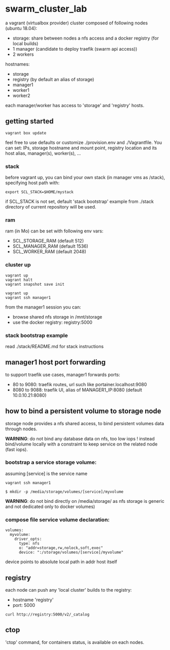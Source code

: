 # swarm_cluster_lab

a vagrant (virtualbox provider) cluster composed of following nodes (ubuntu 18.04):

- storage: share between nodes a nfs access and a docker registry (for local builds)
- 1 manager (candidate to deploy traefik (swarm api access))
- 2 workers

hostnames:
- storage
- registry (by default an alias of storage)
- manager1
- worker1
- worker2

each manager/worker has access to 'storage' and 'registry' hosts.

## getting started

```
vagrant box update
```

feel free to use defaults or customize ./provision.env and ./Vagrantfile. You can set: IPs, storage hostname and mount point, registry location and its host alias, manager(s), worker(s), ...

### stack

before vagrant up, you can bind your own stack (in manager vms as /stack), specifying host path with:

```
export SCL_STACK=$HOME/mystack
```

if SCL_STACK is not set, default 'stack bootstrap' example from ./stack directory of current repository will be used.

### ram

ram (in Mo) can be set with following env vars:

- SCL_STORAGE_RAM (default 512)
- SCL_MANAGER_RAM (default 1536)
- SCL_WORKER_RAM  (default 2048)

### cluster up

```
vagrant up
vagrant halt
vagrant snapshot save init

vagrant up
vagrant ssh manager1
```

from the manager1 session you can:

- browse shared nfs storage in /mnt/storage
- use the docker registry: registry:5000

### stack bootstrap example

read ./stack/README.md for stack instructions

## manager1 host port forwarding

to support traefik use cases, manager1 forwards ports:

- 80 to 9080: traefik routes, url such like portainer.localhost:9080
- 8080 to 9088: traefik UI, alias of MANAGER1_IP:8080 (default 10.0.10.21:8080)

## how to bind a persistent volume to storage node

storage node provides a nfs shared access, to bind persistent volumes data through nodes.

**WARNING**: do not bind any database data on nfs, too low iops ! instead bind/volume locally with a constraint to keep service on the related node (fast iops).

### bootstrap a service storage volume:

assuming [service] is the service name

```
vagrant ssh manager1

$ mkdir -p /media/storage/volumes/[service]/myvolume
```

**WARNING**: do not bind directly on /media/storage/ as nfs storage is generic and not dedicated only to docker volumes)

### compose file service volume declaration:

```
volumes:
  myvolume:
    driver_opts:
      type: nfs
      o: "addr=storage,rw,nolock,soft,exec"
      device: ":/storage/volumes/[service]/myvolume"
```

device points to absolute local path in addr host itself

## registry

each node can push any 'local cluster' builds to the registry:

- hostname 'registry'
- port: 5000

```
curl http://registry:5000/v2/_catalog
```

## ctop

'ctop' command, for containers status, is available on each nodes.
